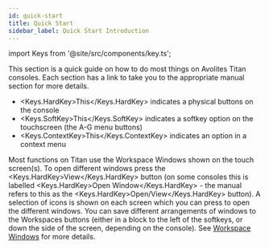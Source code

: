 ```yaml
---
id: quick-start
title: Quick Start
sidebar_label: Quick Start Introduction
---
```


import Keys from '@site/src/components/key.ts';

This section is a quick guide on how to do most things on Avolites Titan
consoles. Each section has a link to take you to the appropriate manual
section for more details.

- <Keys.HardKey>This</Keys.HardKey> indicates a physical buttons on the console
- <Keys.SoftKey>This</Keys.SoftKey> indicates a softkey option on the touchscreen (the A-G menu buttons)
- <Keys.ContextKey>This</Keys.ContextKey> indicates an option in a context menu 

Most functions on Titan use the Workspace Windows shown on the touch screen(s).
To open different windows press the <Keys.HardKey>View</Keys.HardKey> button (on some consoles this is labelled <Keys.HardKey>Open Window</Keys.HardKey> -
the manual refers to this as the <Keys.HardKey>Open/View</Keys.HardKey> button). A selection of icons is
shown on each screen which you can press to open the different windows.
You can save different arrangements of windows to the Workspaces buttons
(either in a block to the left of the softkeys, or down the side of the screen,
depending on the console).
See [Workspace Windows](./titan-basics/workspace-windows.md) for more details.
